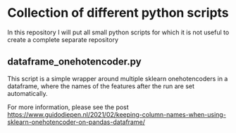 # Collection of different python scripts
In this repository I will put all small python scripts for which it is not useful to create a complete separate repository

## dataframe_onehotencoder.py
This script is a simple wrapper around multiple sklearn onehotencoders in a dataframe, where the names of the features after the run are set automatically.

For more information, please see the post https://www.guidodiepen.nl/2021/02/keeping-column-names-when-using-sklearn-onehotencoder-on-pandas-dataframe/
